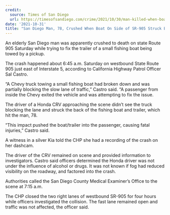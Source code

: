 ```yaml
---
credit:
  source: Times of San Diego
  url: https://timesofsandiego.com/crime/2021/10/30/man-killed-when-boat-parked-on-side-of-sr-905-struck-by-vehicles/
date: '2021-10-31'
title: "San Diego Man, 78, Crushed When Boat On Side of SR-905 Struck By Vehicle"
---
```

An elderly San Diego man was apparently crushed to death on state Route 905 Saturday while trying to fix the trailer of a small fishing boat being towed by a pickup.

The crash happened about 6:45 a.m. Saturday on westbound State Route 905 just east of Interstate 5, according to California Highway Patrol Officer Sal Castro.

“A Chevy truck towing a small fishing boat had broken down and was partially blocking the slow lane of traffic,” Castro said. “A passenger from inside the Chevy exited the vehicle and was attempting to fix the issue.

The driver of a Honda CRV approaching the scene didn’t see the truck blocking the lane and struck the back of the fishing boat and trailer, which hit the man, 78.

“This impact pushed the boat/trailer into the passenger, causing fatal injuries,” Castro said.

A witness in a silver Kia told the CHP she had a recording of the crash on her dashcam.

The driver of the CRV remained on scene and provided information to investigators. Castro said officers determined the Honda driver was not under the influence of alcohol or drugs. It was not known if fog had reduced visibility on the roadway, and factored into the crash.

Authorities called the San Diego County Medical Examiner’s Office to the scene at 7:15 a.m.

The CHP closed the two right lanes of westbound SR-905 for four hours while officers investigated the collision. The fast lane remained open and traffic was not affected, the officer said.
